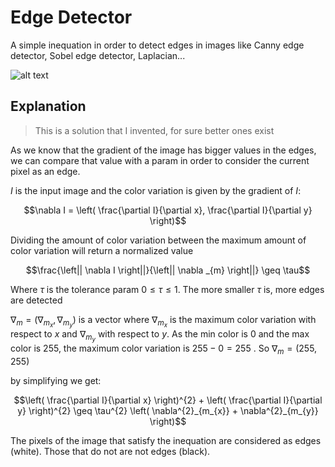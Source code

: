 # Edge Detector

A simple inequation in order to detect edges in images like Canny edge detector, Sobel edge detector, Laplacian...

![alt text](https://github.com/MorcilloSanz/EdgeDetector/blob/main/img/demo.png)

## Explanation

>This is a solution that I invented, for sure better ones exist

As we know that the gradient of the image has bigger values in the edges, we can compare that value with a param in order to consider the current pixel as an edge.

$I$ is the input image and the color variation is given by the gradient of $I$:

$$\nabla I = \left( \frac{\partial I}{\partial x}, \frac{\partial I}{\partial y} \right)$$

Dividing the amount of color variation between the maximum amount of color variation will return a normalized value

$$\frac{\left|| \nabla I \right||}{\left|| \nabla _{m} \right||} \geq \tau$$

Where $\tau$ is the tolerance param $0 \leq \tau \leq 1$. The more smaller $\tau$ is, more edges are detected

$\nabla_m = (\nabla_{m_{x}}, \nabla_{m_{y}})$ is a vector where $\nabla_{m_{x}}$ is the maximum color variation with respect to $x$ and $\nabla_{m_{y}}$ with respect to $y$. As the min color is $0$ and the max color is $255$, the maximum color variation is $255 - 0 = 255$
. So $\nabla_m = (255, 255)$

by simplifying we get:

$$\left( \frac{\partial I}{\partial x} \right)^{2} + \left( \frac{\partial I}{\partial y} \right)^{2} \geq \tau^{2} \left( \nabla^{2}_{m_{x}} + \nabla^{2}_{m_{y}} \right)$$

The pixels of the image that satisfy the inequation are considered as edges (white). Those that do not are not edges (black).
